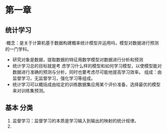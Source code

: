 # 第一章
 ## 统计学习
 ·概念：是关于计算机基于数据构建概率统计模型并运用吗，模型对数据进行预测的一门学科。
 * 研究对象是数据，提取数据的特征用数学模型对数据进行分析和预测
 * 统计学习总的目标就是考
 虑学习什么样的模型和如何学习模型，以使模型能对数据进行准确的预测与分析，同时也要考虑尽可能地提高学习效率。
 组成：由监督学习，无监督学习，强化学习等组成。
 * 统计学习可以概括成由给定的训练数据集应用某个评价准备，选择最优的模型来对训练集预测。
 ## 基本 分类
 1. 监督学习：监督学习的本质是学习输入到输出的映射的统计规律。
 2. 